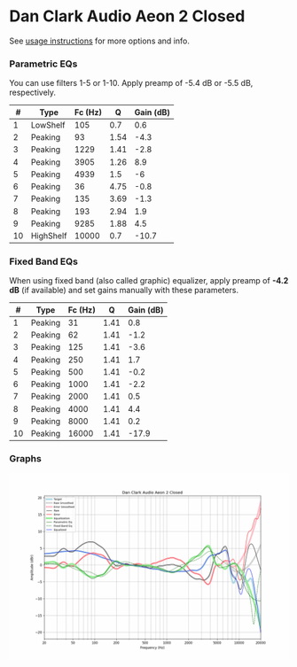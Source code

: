# Dan Clark Audio Aeon 2 Closed
See [usage instructions](https://github.com/jaakkopasanen/AutoEq#usage) for more options and info.

### Parametric EQs
You can use filters 1-5 or 1-10. Apply preamp of -5.4 dB or -5.5 dB, respectively.

|   # | Type      |   Fc (Hz) |    Q |   Gain (dB) |
|-----|-----------|-----------|------|-------------|
|   1 | LowShelf  |       105 | 0.7  |         0.6 |
|   2 | Peaking   |        93 | 1.54 |        -4.3 |
|   3 | Peaking   |      1229 | 1.41 |        -2.8 |
|   4 | Peaking   |      3905 | 1.26 |         8.9 |
|   5 | Peaking   |      4939 | 1.5  |        -6   |
|   6 | Peaking   |        36 | 4.75 |        -0.8 |
|   7 | Peaking   |       135 | 3.69 |        -1.3 |
|   8 | Peaking   |       193 | 2.94 |         1.9 |
|   9 | Peaking   |      9285 | 1.88 |         4.5 |
|  10 | HighShelf |     10000 | 0.7  |       -10.7 |

### Fixed Band EQs
When using fixed band (also called graphic) equalizer, apply preamp of **-4.2 dB** (if available) and set gains manually with these parameters.

|   # | Type    |   Fc (Hz) |    Q |   Gain (dB) |
|-----|---------|-----------|------|-------------|
|   1 | Peaking |        31 | 1.41 |         0.8 |
|   2 | Peaking |        62 | 1.41 |        -1.2 |
|   3 | Peaking |       125 | 1.41 |        -3.6 |
|   4 | Peaking |       250 | 1.41 |         1.7 |
|   5 | Peaking |       500 | 1.41 |        -0.2 |
|   6 | Peaking |      1000 | 1.41 |        -2.2 |
|   7 | Peaking |      2000 | 1.41 |         0.5 |
|   8 | Peaking |      4000 | 1.41 |         4.4 |
|   9 | Peaking |      8000 | 1.41 |         0.2 |
|  10 | Peaking |     16000 | 1.41 |       -17.9 |

### Graphs
![](./Dan%20Clark%20Audio%20Aeon%202%20Closed.png)
